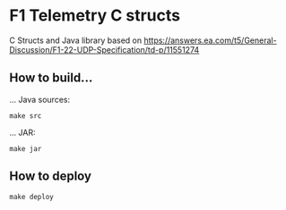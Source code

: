 # F1 Telemetry C structs

C Structs and Java library based on https://answers.ea.com/t5/General-Discussion/F1-22-UDP-Specification/td-p/11551274

## How to build...

... Java sources:
```shell
make src
```

... JAR:
```shell
make jar
```

## How to deploy

```shell
make deploy
```
